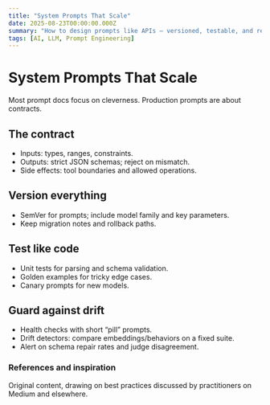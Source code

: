 ```yaml
---
title: "System Prompts That Scale"
date: 2025-08-23T00:00:00.000Z
summary: "How to design prompts like APIs — versioned, testable, and resilient to model drift."
tags: [AI, LLM, Prompt Engineering]
---
```


# System Prompts That Scale

Most prompt docs focus on cleverness. Production prompts are about contracts.

## The contract

- Inputs: types, ranges, constraints.
- Outputs: strict JSON schemas; reject on mismatch.
- Side effects: tool boundaries and allowed operations.

## Version everything

- SemVer for prompts; include model family and key parameters.
- Keep migration notes and rollback paths.

## Test like code

- Unit tests for parsing and schema validation.
- Golden examples for tricky edge cases.
- Canary prompts for new models.

## Guard against drift

- Health checks with short “pill” prompts.
- Drift detectors: compare embeddings/behaviors on a fixed suite.
- Alert on schema repair rates and judge disagreement.

### References and inspiration

Original content, drawing on best practices discussed by practitioners on Medium and elsewhere.

